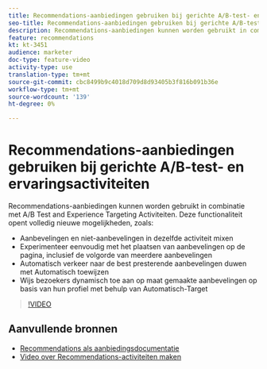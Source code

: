 ```yaml
---
title: Recommendations-aanbiedingen gebruiken bij gerichte A/B-test- en ervaringsactiviteiten
seo-title: Recommendations-aanbiedingen gebruiken bij gerichte A/B-test- en ervaringsactiviteiten in Adobe Target
description: Recommendations-aanbiedingen kunnen worden gebruikt in combinatie met A/B Test and Experience Targeting Activiteiten.
feature: recommendations
kt: kt-3451
audience: marketer
doc-type: feature-video
activity-type: use
translation-type: tm+mt
source-git-commit: cbc8499b9c4018d709d8d93405b3f816b091b36e
workflow-type: tm+mt
source-wordcount: '139'
ht-degree: 0%

---
```



# Recommendations-aanbiedingen gebruiken bij gerichte A/B-test- en ervaringsactiviteiten

Recommendations-aanbiedingen kunnen worden gebruikt in combinatie met A/B Test and Experience Targeting Activiteiten. Deze functionaliteit opent volledig nieuwe mogelijkheden, zoals:

* Aanbevelingen en niet-aanbevelingen in dezelfde activiteit mixen
* Experimenteer eenvoudig met het plaatsen van aanbevelingen op de pagina, inclusief de volgorde van meerdere aanbevelingen
* Automatisch verkeer naar de best presterende aanbevelingen duwen met Automatisch toewijzen
* Wijs bezoekers dynamisch toe aan op maat gemaakte aanbevelingen op basis van hun profiel met behulp van Automatisch-Target

>[!VIDEO](https://video.tv.adobe.com/v/28878?quality=12)

## Aanvullende bronnen

* [Recommendations als aanbiedingsdocumentatie](https://docs.adobe.com/content/help/en/target/using/recommendations/recommendations-as-an-offer.html)
* [Video over Recommendations-activiteiten maken](create-a-recommendations-activity.md)
